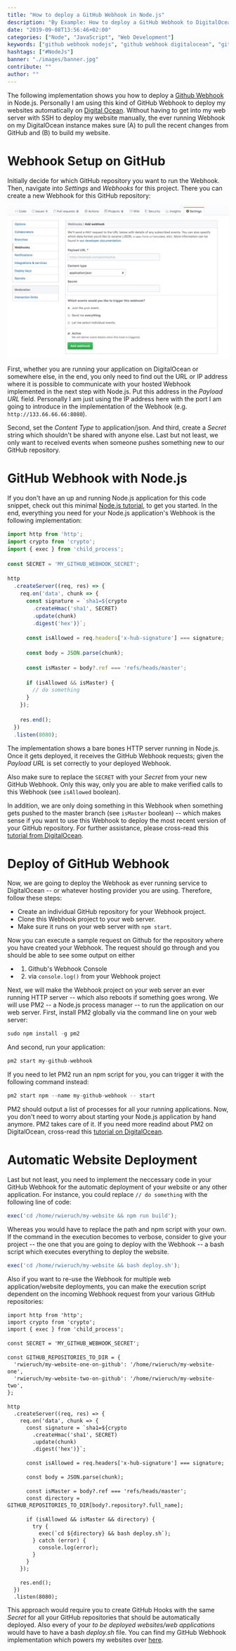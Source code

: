 ```yaml
---
title: "How to deploy a GitHub Webhook in Node.js"
description: "By Example: How to deploy a GitHub Webhook to DigitalOcean for an automatic deployment of websites/web application ..."
date: "2019-09-08T13:56:46+02:00"
categories: ["Node", "JavaScript", "Web Development"]
keywords: ["github webhook nodejs", "github webhook digitalocean", "github webhook deploy"]
hashtags: ["#NodeJs"]
banner: "./images/banner.jpg"
contribute: ""
author: ""
---
```


<Sponsorship />

<ByExample />

The following implementation shows you how to deploy a [Github Webhook](https://developer.github.com/webhooks/) in Node.js. Personally I am using this kind of GitHub Webhook to deploy my websites automatically on [Digital Ocean](https://m.do.co/c/fb27c90322f3). Without having to get into my web server with SSH to deploy my website manually, the ever running Webhook on my DigitalOcean instance makes sure (A) to pull the recent changes from GitHub and (B) to build my website.

# Webhook Setup on GitHub

Initially decide for which GitHub repository you want to run the Webhook. Then, navigate into *Settings* and *Webhooks* for this project. There you can create a new Webhook for this GitHub repository:

![github webhook](./images/github-webhook.jpg)

First, whether you are running your application on DigitalOcean or somewhere else, in the end, you only need to find out the URL or IP address where it is possible to communicate with your hosted Webhook implemented in the next step with Node.js. Put this address in the *Payload URL* field. Personally I am just using the IP address here with the port I am going to introduce in the implementation of the Webhook (e.g. `http://133.66.66.66:8080`).

Second, set the *Content Type* to application/json. And third, create a *Secret* string which shouldn't be shared with anyone else. Last but not least, we only want to received events when someone pushes something new to our GitHub repository.

# GitHub Webhook with Node.js

If you don't have an up and running Node.js application for this code snippet, check out this minimal [Node.js tutorial](https://www.robinwieruch.de/minimal-node-js-babel-setup), to get you started. In the end, everything you need for your Node.js application's Webhook is the following implementation:

```javascript
import http from 'http';
import crypto from 'crypto';
import { exec } from 'child_process';

const SECRET = 'MY_GITHUB_WEBHOOK_SECRET';

http
  .createServer((req, res) => {
    req.on('data', chunk => {
      const signature = `sha1=${crypto
        .createHmac('sha1', SECRET)
        .update(chunk)
        .digest('hex')}`;

      const isAllowed = req.headers['x-hub-signature'] === signature;

      const body = JSON.parse(chunk);

      const isMaster = body?.ref === 'refs/heads/master';

      if (isAllowed && isMaster) {
        // do something
      }
    });

    res.end();
  })
  .listen(8080);
```

The implementation shows a bare bones HTTP server running in Node.js. Once it gets deployed, it receives the GitHub Webhook requests; given the *Payload URL* is set correctly to your deployed Webhook.

Also make sure to replace the `SECRET` with your *Secret* from your new GitHub Webhook. Only this way, only you are able to make verified calls to this Webhook (see `isAllowed` boolean).

In addition, we are only doing something in this Webhook when something gets pushed to the master branch (see `isMaster` boolean) -- which makes sense if you want to use this Webhook to deploy the most recent version of your GitHub repository. For further assistance, please cross-read this [tutorial from DigitalOcean](https://www.digitalocean.com/community/tutorials/how-to-use-node-js-and-github-webhooks-to-keep-remote-projects-in-sync).

# Deploy of GitHub Webhook

Now, we are going to deploy the Webhook as ever running service to DigitalOcean -- or whatever hosting provider you are using. Therefore, follow these steps:

* Create an individual GitHub repository for your Webhook project.
* Clone this Webhook project to your web server.
* Make sure it runs on your web server with `npm start`.

Now you can execute a sample request on Github for the repository where you have created your Webhook. The request should go through and you should be able to see some output on either

* 1) Github's Webhook Console
* 2) via `console.log()` from your Webhook project

Next, we will make the Webhook project on your web server an ever running HTTP server -- which also reboots if something goes wrong. We will use PM2 -- a Node.js process manager -- to run the application on our web server. First, install PM2 globally via the command line on your web server:

```javascript
sudo npm install -g pm2
```

And second, run your application:

```javascript
pm2 start my-github-webhook
```

If you need to let PM2 run an npm script for you, you can trigger it with the following command instead:

```javascript
pm2 start npm --name my-github-webhook -- start
```

PM2 should output a list of processes for all your running applications. Now, you don't need to worry about starting your Node.js application by hand anymore. PM2 takes care of it. If you need more readind about PM2 on DigitalOcean, cross-read this [tutorial on DigitalOcean](https://www.digitalocean.com/community/tutorials/how-to-set-up-a-node-js-application-for-production-on-ubuntu-16-04).

# Automatic Website Deployment

Last but not least, you need to implement the neccessary code in your GitHub Webhook for the automatic deployment of your website or any other application. For instance, you could replace `// do something` with the following line of code:

```javascript
exec('cd /home/rwieruch/my-website && npm run build');
```

Whereas you would have to replace the path and npm script with your own. If the command in the execution becomes to verbose, consider to give your project -- the one that you are going to deploy with the Webhook -- a bash script which executes everything to deploy the website.

```javascript
exec('cd /home/rwieruch/my-website && bash deploy.sh');
```

Also if you want to re-use the Webhook for multiple web application/website deployments, you can make the execution script dependent on the incoming Webhook request from your various GitHub repositories:

```javascript{7-10,25,27-33}
import http from 'http';
import crypto from 'crypto';
import { exec } from 'child_process';

const SECRET = 'MY_GITHUB_WEBHOOK_SECRET';

const GITHUB_REPOSITORIES_TO_DIR = {
  'rwieruch/my-website-one-on-github': '/home/rwieruch/my-website-one',
  'rwieruch/my-website-two-on-github': '/home/rwieruch/my-website-two',
};

http
  .createServer((req, res) => {
    req.on('data', chunk => {
      const signature = `sha1=${crypto
        .createHmac('sha1', SECRET)
        .update(chunk)
        .digest('hex')}`;

      const isAllowed = req.headers['x-hub-signature'] === signature;

      const body = JSON.parse(chunk);

      const isMaster = body?.ref === 'refs/heads/master';
      const directory = GITHUB_REPOSITORIES_TO_DIR[body?.repository?.full_name];

      if (isAllowed && isMaster && directory) {
        try {
          exec(`cd ${directory} && bash deploy.sh`);
        } catch (error) {
          console.log(error);
        }
      }
    });

    res.end();
  })
  .listen(8080);
```

This approach would require you to create GitHub Hooks with the same *Secret* for all your GitHub repositories that should be automatically deployed. Also every of your *to be deployed websites/web applications* would have to have a bash *deploy.sh* file. You can find my GitHub Webhook implementation which powers my websites over [here](https://github.com/rwieruch/github-webhook-automatic-blog-deployment).